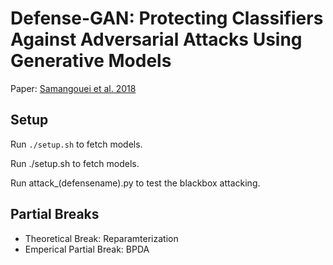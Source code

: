 # Defense-GAN: Protecting Classifiers Against Adversarial Attacks Using Generative Models

Paper: [Samangouei et al. 2018](https://openreview.net/pdf?id=BkJ3ibb0-)

## Setup

Run `./setup.sh` to fetch models.


Run ./setup.sh to fetch models.

Run attack_(defensename).py to test the blackbox attacking.

## Partial Breaks

* Theoretical Break: Reparamterization
* Emperical Partial Break: BPDA
